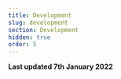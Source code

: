 ```yaml
---
title: Development
slug: development
section: Development
hidden: true
order: 5
---
```


**Last updated 7th January 2022**


